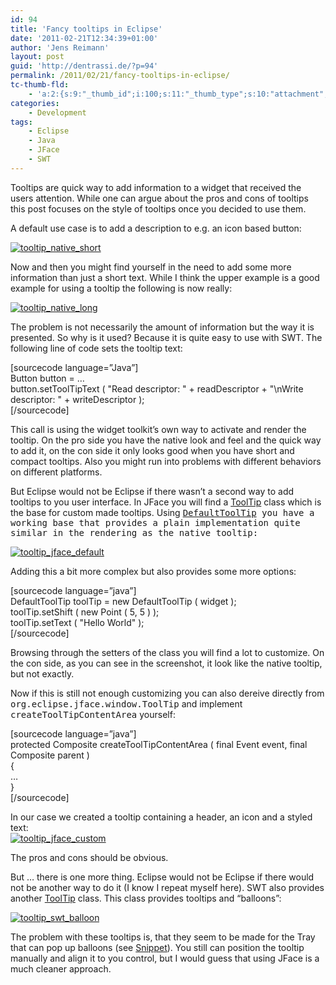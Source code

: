 ```yaml
---
id: 94
title: 'Fancy tooltips in Eclipse'
date: '2011-02-21T12:34:39+01:00'
author: 'Jens Reimann'
layout: post
guid: 'http://dentrassi.de/?p=94'
permalink: /2011/02/21/fancy-tooltips-in-eclipse/
tc-thumb-fld:
    - 'a:2:{s:9:"_thumb_id";i:100;s:11:"_thumb_type";s:10:"attachment";}'
categories:
    - Development
tags:
    - Eclipse
    - Java
    - JFace
    - SWT
---
```


Tooltips are quick way to add information to a widget that received the users attention. While one can argue about the pros and cons of tooltips this post focuses on the style of tooltips once you decided to use them.

<!-- more -->

A default use case is to add a description to e.g. an icon based button:

[![](http://dentrassi.de/wp-content/uploads/tooltip_native_short.png "tooltip_native_short")](http://dentrassi.de/wp-content/uploads/tooltip_native_short.png)

Now and then you might find yourself in the need to add some more information than just a short text. While I think the upper example is a good example for using a tooltip the following is now really:

[![](http://dentrassi.de/wp-content/uploads/tooltip_native_long.png "tooltip_native_long")](http://dentrassi.de/wp-content/uploads/tooltip_native_long.png)

The problem is not necessarily the amount of information but the way it is presented. So why is it used? Because it is quite easy to use with SWT. The following line of code sets the tooltip text:

\[sourcecode language=”Java”\]  
Button button = …  
button.setToolTipText ( "Read descriptor: " + readDescriptor + "\\nWrite descriptor: " + writeDescriptor );  
\[/sourcecode\]

This call is using the widget toolkit’s own way to activate and render the tooltip. On the pro side you have the native look and feel and the quick way to add it, on the con side it only looks good when you have short and compact tooltips. Also you might run into problems with different behaviors on different platforms.

But Eclipse would not be Eclipse if there wasn’t a second way to add tooltips to you user interface. In JFace you will find a [ToolTip](http://help.eclipse.org/helios/topic/org.eclipse.platform.doc.isv/reference/api/org/eclipse/jface/window/ToolTip.html "ToolTip") class which is the base for custom made tooltips. Using <tt>[DefaultToolTip](http://help.eclipse.org/helios/topic/org.eclipse.platform.doc.isv/reference/api/org/eclipse/jface/window/DefaultToolTip.html) you have a working base that provides a plain implementation quite similar in the rendering as the native tooltip:</tt>

[![](http://dentrassi.de/wp-content/uploads/tooltip_jface_default.png "tooltip_jface_default")](http://dentrassi.de/wp-content/uploads/tooltip_jface_default.png)

Adding this a bit more complex but also provides some more options:

\[sourcecode language=”java”\]  
DefaultToolTip toolTip = new DefaultToolTip ( widget );  
toolTip.setShift ( new Point ( 5, 5 ) );  
toolTip.setText ( "Hello World" );  
\[/sourcecode\]

Browsing through the setters of the class you will find a lot to customize. On the con side, as you can see in the screenshot, it look like the native tooltip, but not exactly.

Now if this is still not enough customizing you can also dereive directly from <tt>org.eclipse.jface.window.ToolTip</tt> and implement <tt>createToolTipContentArea</tt> yourself:

\[sourcecode language=”java”\]  
protected Composite createToolTipContentArea ( final Event event, final Composite parent )  
{  
 …  
}  
\[/sourcecode\]

In our case we created a tooltip containing a header, an icon and a styled text:  
[![](http://dentrassi.de/wp-content/uploads/tooltip_jface_custom.png "tooltip_jface_custom")](http://dentrassi.de/wp-content/uploads/tooltip_jface_custom.png)

The pros and cons should be obvious.

But … there is one more thing. Eclipse would not be Eclipse if there would not be another way to do it (I know I repeat myself here). SWT also provides another [ToolTip](http://help.eclipse.org/helios/topic/org.eclipse.platform.doc.isv/reference/api/org/eclipse/swt/widgets/ToolTip.html) class. This class provides tooltips and “balloons”:

[![](http://dentrassi.de/wp-content/uploads/tooltip_swt_balloon.png "tooltip_swt_balloon")](http://dentrassi.de/wp-content/uploads/tooltip_swt_balloon.png)

The problem with these tooltips is, that they seem to be made for the Tray that can pop up balloons (see [Snippet](http://dev.eclipse.org/viewcvs/viewvc.cgi/org.eclipse.swt.snippets/src/org/eclipse/swt/snippets/Snippet225.java?view=co)). You still can position the tooltip manually and align it to you control, but I would guess that using JFace is a much cleaner approach.
